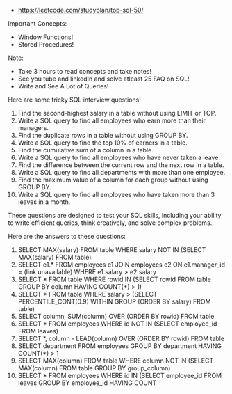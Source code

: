 - https://leetcode.com/studyplan/top-sql-50/

Important Concepts: 
- Window Functions!
- Stored Procedures!

Note:
- Take 3 hours to read concepts and take notes!
- See you tube and linkedIn and solve atleast 25 FAQ on SQL!
- Write and See A Lot of Queries!

Here are some tricky SQL interview questions!

1. Find the second-highest salary in a table without using LIMIT or TOP.
2. Write a SQL query to find all employees who earn more than their managers.
3. Find the duplicate rows in a table without using GROUP BY.
4. Write a SQL query to find the top 10% of earners in a table.
5. Find the cumulative sum of a column in a table.
6. Write a SQL query to find all employees who have never taken a leave.
7. Find the difference between the current row and the next row in a table.
8. Write a SQL query to find all departments with more than one employee.
9. Find the maximum value of a column for each group without using GROUP BY.
10. Write a SQL query to find all employees who have taken more than 3 leaves in a month.

These questions are designed to test your SQL skills, including your ability to write efficient queries, think creatively, and solve complex problems.

Here are the answers to these questions:

1. SELECT MAX(salary) FROM table WHERE salary NOT IN (SELECT MAX(salary) FROM table)
2. SELECT e1.* FROM employees e1 JOIN employees e2 ON e1.manager_id = (link unavailable) WHERE e1.salary > e2.salary
3. SELECT * FROM table WHERE rowid IN (SELECT rowid FROM table GROUP BY column HAVING COUNT(*) > 1)
4. SELECT * FROM table WHERE salary > (SELECT PERCENTILE_CONT(0.9) WITHIN GROUP (ORDER BY salary) FROM table)
5. SELECT column, SUM(column) OVER (ORDER BY rowid) FROM table
6. SELECT * FROM employees WHERE id NOT IN (SELECT employee_id FROM leaves)
7. SELECT *, column - LEAD(column) OVER (ORDER BY rowid) FROM table
8. SELECT department FROM employees GROUP BY department HAVING COUNT(*) > 1
9. SELECT MAX(column) FROM table WHERE column NOT IN (SELECT MAX(column) FROM table GROUP BY group_column)
10. SELECT * FROM employees WHERE id IN (SELECT employee_id FROM leaves GROUP BY employee_id HAVING COUNT
